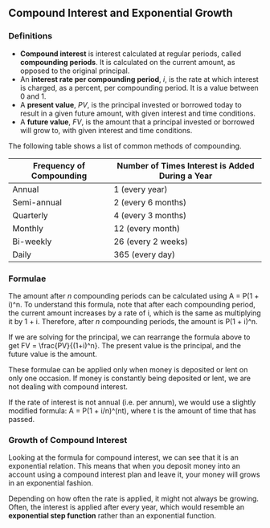 Compound Interest and Exponential Growth
-------

### Definitions

* **Compound interest** is interest calculated at regular periods, called **compounding periods**. It is calculated on the current amount, as opposed to the original principal.
* An **interest rate per compounding period**, *i*, is the rate at which interest is charged, as a percent, per compounding period. It is a value between 0 and 1. 
* A **present value**, *PV*, is the principal invested or borrowed today to result in a given future amount, with given interest and time conditions.
* A **future value**, *FV*, is the amount that a principal invested or borrowed will grow to, with given interest and time conditions.

The following table shows a list of common methods of compounding.

| Frequency of Compounding | Number of Times Interest is Added During a Year |
|---| ---|
| Annual | 1 (every year) 
| Semi-annual | 2 (every 6 months)|
| Quarterly | 4 (every 3 months) |
| Monthly | 12 (every month) |
| Bi-weekly | 26 (every 2 weeks) |
| Daily | 365 (every day) |


### Formulae

The amount after *n* compounding periods can be calculated using A = P(1 + i)^n. To understand this formula, note that after each compounding period, the current amount increases by a rate of i, which is the same as multiplying it by 1 + i. Therefore, after *n* compounding periods, the amount is P(1 + i)^n. 

If we are solving for the principal, we can rearrange the formula above to get FV = \frac{PV}{(1+i)^n}. The present value is the principal, and the future value is the amount.

These formulae can be applied only when money is deposited or lent on only one occasion. If money is constantly being deposited or lent, we are not dealing with compound interest. 

If the rate of interest is not annual (i.e. per annum), we would use a slightly modified formula: A = P(1 + i/n)^(nt), where t is the amount of time that has passed.


### Growth of Compound Interest

Looking at the formula for compound interest, we can see that it is an exponential relation. This means that when you deposit money into an account using a compound interest plan and leave it, your money will grows in an exponential fashion.

Depending on how often the rate is applied, it might not always be growing. Often, the interest is applied after every year, which would resemble an **exponential step function** rather than an exponential function.